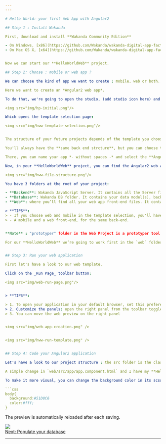 ```yaml
---
---

# Hello World: your first Web App with Angular2

## Step 1 : Install Wakanda

First, download and install **Wakanda Community Edition**

- On Windows, [x86](https://github.com/Wakanda/wakanda-digital-app-factory/releases/download/v1.1.3/wakanda-community-all_1.1.3_x86.msi "download") or [x64](https://github.com/Wakanda/wakanda-digital-app-factory/releases/download/v1.1.3/wakanda-community-all_1.1.3_x64.msi "download")
- On Mac OS X, [x64](https://github.com/Wakanda/wakanda-digital-app-factory/releases/download/v1.1.3/wakanda-community-all_1.1.3_x64.dmg "download")


Now we can start our **HelloWorldWeb** project.  

## Step 2: Choose : mobile or web app ?

We can choose the kind of app we want to create : mobile, web or both.

Here we want to create an *Angular2 web app*.

To do that, we're going to open the studio, (add studio icon here) and click on **"Create a new solution"**:

<img src="img/hp-initial.png"/>

Which opens the template selection page:  

<img src="img/hww-template-selection.png"/>


The structure of your future projects depends of the template you choose.

You'll always have the **same back end strcture**, but you can choose to have a **web front-end and/or mobile front-end**.

There, you can name your app *- without spaces -* and select the **Angular2 webpack template**.

Now, in your **HelloWorldWeb** project, you can find the Angular2 web app file structure :

<img src="img/hww-file-structure.png"/>  

You have 3 folders at the root of your project:

- **Backend**: Wakanda JavaScript Server. It contains all the Server files to logs, settings, permissions.  
- **Database**: Wakanda DB folder. It contains your data model(s), backups and your data.
- **Web**: where you’ll find all your web app front-end files. It contains all you need to code your Angular 1 or 2 projects.

> **TIPS**:  
> - If you choose web and mobile in the template selection, you'll have both a `mobile` and a `web`folder.
> - A mobile and a web front-end, for the same back-end.


**Note** : "prototyper" folder in the Web Project is a prototyper tool to create quickly Web UI based on widgets architecture. But it is deprecated and will be excluded from the platform in our next major release!

For our **HelloWorldWeb** we’re going to work first in the `web` folder.


## Step 3: Run your web application

First let's have a look to our web template.

Click on the _Run Page_ toolbar button:

<img src="img/web-run-page.png"/>


> **TIPS**:  

> 1. To open your application in your default browser, set this preference via _Run Page_ dropdown
> 2. Customize the panels: open the right panel from the toolbar toggles
> 3. You can move the web preview on the right panel


<img src="img/web-app-creation.png" />


<img src="img/hww-run-template.png" />


## Step 4: Code your Angular2 application

Let's have a look to our project structure : the src folder is the classical Angular2 project structure. [More info here](https://angular.io/docs/ts/latest/cli-quickstart.html "Angular CLI").

A simple change in `web/src/app/app.component.html` and I have my **HelloWorld** done.

To make it more visual, you can change the background color in its scss file `web/src/app.scss`:

```css
body{
  background:#51D8C6
  color:#fff;
} 
```

The preview is automatically reloaded after each saving.

<img src="img/hww-run-helloworld.png"/>


<div class="navigation-step">
  <a class="btn next-button" href="populate-database.html">Next: Populate your database <i class="icon-chevron-right"></i></a>
</div>

---
```



